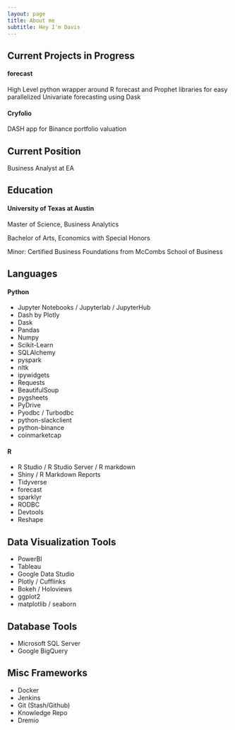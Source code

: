 ```yaml
---
layout: page
title: About me
subtitle: Hey I'm Davis
---
```

Current Projects in Progress
---
#### forecast
High Level python wrapper around R forecast and Prophet libraries for easy parallelized Univariate forecasting using Dask

#### Cryfolio
DASH app for Binance portfolio valuation


Current Position
---
Business Analyst at EA

Education
---
#### University of Texas at Austin
Master of Science, Business Analytics

Bachelor of Arts, Economics with Special Honors

  Minor: Certified Business Foundations from McCombs School of Business
  
Languages
---
#### Python
* Jupyter Notebooks / Jupyterlab / JupyterHub
* Dash by Plotly
* Dask
* Pandas
* Numpy
* Scikit-Learn
* SQLAlchemy
* pyspark
* nltk
* ipywidgets
* Requests
* BeautifulSoup
* pygsheets
* PyDrive
* Pyodbc / Turbodbc
* python-slackclient
* python-binance
* coinmarketcap
#### R
* R Studio / R Studio Server / R markdown
* Shiny / R Markdown Reports
* Tidyverse
* forecast
* sparklyr
* RODBC
* Devtools
* Reshape

Data Visualization Tools
---
* PowerBI
* Tableau
* Google Data Studio
* Plotly / Cufflinks
* Bokeh / Holoviews
* ggplot2
* matplotlib / seaborn

Database Tools
---
* Microsoft SQL Server
* Google BigQuery

Misc Frameworks
---
* Docker
* Jenkins
* Git (Stash/Github)
* Knowledge Repo
* Dremio


